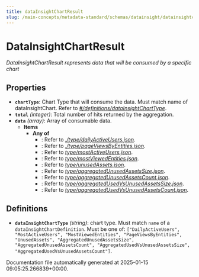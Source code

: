 ```yaml
---
title: dataInsightChartResult
slug: /main-concepts/metadata-standard/schemas/datainsight/datainsightchartresult
---
```


# DataInsightChartResult

*DataInsightChartResult represents data that will be consumed by a specific chart*

## Properties

- **`chartType`**: Chart Type that will consume the data. Must match name of dataInsightChart. Refer to *[#/definitions/dataInsightChartType](#definitions/dataInsightChartType)*.
- **`total`** *(integer)*: Total number of hits returned by the aggregation.
- **`data`** *(array)*: Array of consumable data.
  - **Items**
    - **Any of**
      - : Refer to *[./type/dailyActiveUsers.json](#type/dailyActiveUsers.json)*.
      - : Refer to *[./type/pageViewsByEntities.json](#type/pageViewsByEntities.json)*.
      - : Refer to *[type/mostActiveUsers.json](#pe/mostActiveUsers.json)*.
      - : Refer to *[type/mostViewedEntities.json](#pe/mostViewedEntities.json)*.
      - : Refer to *[type/unusedAssets.json](#pe/unusedAssets.json)*.
      - : Refer to *[type/aggregatedUnusedAssetsSize.json](#pe/aggregatedUnusedAssetsSize.json)*.
      - : Refer to *[type/aggregatedUnusedAssetsCount.json](#pe/aggregatedUnusedAssetsCount.json)*.
      - : Refer to *[type/aggregatedUsedVsUnusedAssetsSize.json](#pe/aggregatedUsedVsUnusedAssetsSize.json)*.
      - : Refer to *[type/aggregatedUsedVsUnusedAssetsCount.json](#pe/aggregatedUsedVsUnusedAssetsCount.json)*.
## Definitions

- **`dataInsightChartType`** *(string)*: chart type. Must match `name` of a `dataInsightChartDefinition`. Must be one of: `["DailyActiveUsers", "MostActiveUsers", "MostViewedEntities", "PageViewsByEntities", "UnusedAssets", "AggregatedUnusedAssetsSize", "AggregatedUnusedAssetsCount", "AggregatedUsedVsUnusedAssetsSize", "AggregatedUsedVsUnusedAssetsCount"]`.


Documentation file automatically generated at 2025-01-15 09:05:25.266839+00:00.
